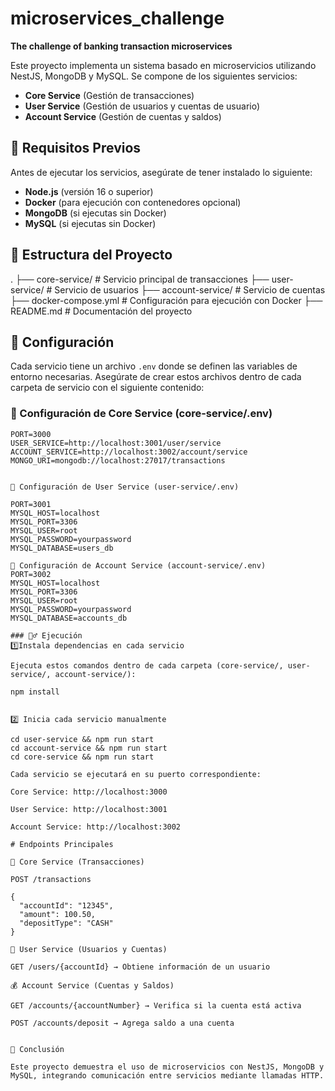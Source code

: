 # microservices_challenge
**The challenge of banking transaction microservices**

Este proyecto implementa un sistema basado en microservicios utilizando NestJS, MongoDB y MySQL. Se compone de los siguientes servicios:

- **Core Service** (Gestión de transacciones)
- **User Service** (Gestión de usuarios y cuentas de usuario)
- **Account Service** (Gestión de cuentas y saldos)

## 🚀 Requisitos Previos

Antes de ejecutar los servicios, asegúrate de tener instalado lo siguiente:

- **Node.js** (versión 16 o superior)
- **Docker** (para ejecución con contenedores opcional)
- **MongoDB** (si ejecutas sin Docker)
- **MySQL** (si ejecutas sin Docker)

## 📂 Estructura del Proyecto


.
├── core-service/      # Servicio principal de transacciones
├── user-service/      # Servicio de usuarios
├── account-service/   # Servicio de cuentas
├── docker-compose.yml # Configuración para ejecución con Docker
├── README.md          # Documentación del proyecto


## 🔧 Configuración

Cada servicio tiene un archivo `.env` donde se definen las variables de entorno necesarias. Asegúrate de crear estos archivos dentro de cada carpeta de servicio con el siguiente contenido:

### 📌 Configuración de Core Service (core-service/.env)

```env
PORT=3000
USER_SERVICE=http://localhost:3001/user/service
ACCOUNT_SERVICE=http://localhost:3002/account/service
MONGO_URI=mongodb://localhost:27017/transactions


📌 Configuración de User Service (user-service/.env)

PORT=3001
MYSQL_HOST=localhost
MYSQL_PORT=3306
MYSQL_USER=root
MYSQL_PASSWORD=yourpassword
MYSQL_DATABASE=users_db

📌 Configuración de Account Service (account-service/.env)
PORT=3002
MYSQL_HOST=localhost
MYSQL_PORT=3306
MYSQL_USER=root
MYSQL_PASSWORD=yourpassword
MYSQL_DATABASE=accounts_db

### 🏃‍♂️ Ejecución
1️⃣Instala dependencias en cada servicio

Ejecuta estos comandos dentro de cada carpeta (core-service/, user-service/, account-service/):

npm install


2️⃣ Inicia cada servicio manualmente

cd user-service && npm run start
cd account-service && npm run start
cd core-service && npm run start

Cada servicio se ejecutará en su puerto correspondiente:

Core Service: http://localhost:3000

User Service: http://localhost:3001

Account Service: http://localhost:3002

# Endpoints Principales

🏦 Core Service (Transacciones)

POST /transactions

{
  "accountId": "12345",
  "amount": 100.50,
  "depositType": "CASH"
}

👤 User Service (Usuarios y Cuentas)

GET /users/{accountId} → Obtiene información de un usuario

💰 Account Service (Cuentas y Saldos)

GET /accounts/{accountNumber} → Verifica si la cuenta está activa

POST /accounts/deposit → Agrega saldo a una cuenta


📢 Conclusión

Este proyecto demuestra el uso de microservicios con NestJS, MongoDB y MySQL, integrando comunicación entre servicios mediante llamadas HTTP.

